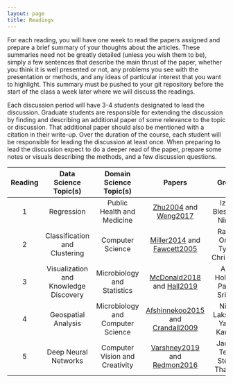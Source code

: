 ```yaml
---
layout: page
title: Readings
---
```


For each reading, you will have one week to read the papers assigned and prepare a brief summary of your thoughts about the articles. These summaries need not be greatly detailed (unless you wish them to be), simply a few sentences that describe the main thrust of the paper, whether you think it is well presented or not, any problems you see with the presentation or methods, and any ideas of particular interest that you want to highlight. This summary must be pushed to your git repository before the start of the class a week later where we will discuss the readings.

Each discussion period will have 3-4 students designated to lead the discussion. Graduate students are responsible for extending the discussion by finding and describing an additional paper of some relevance to the topic or discussion. That additional paper should also be mentioned with a citation in their write-up. Over the duration of the course, each student will be responsible for leading the discussion at least once. When preparing to lead the discussion expect to do a deeper read of the paper, prepare some notes or visuals describing the methods, and a few discussion questions.

**Reading**|**Data Science Topic(s)**|**Domain Science Topic(s)**|**Papers**|**Group**
:-----:|:-----:|:-----:|:-----:|:-----:
1|Regression|Public Health and Medicine|[Zhu2004](http://datascienceprojects.org/papers/Zhu2004%20-%20Alcohol.pdf) and [Weng2017](http://datascienceprojects.org/papers/Weng2017%20-%20Cardiovascular.pdf) | Izzy, Blessing, Nimra
2|Classification and Clustering|Computer Science|[Miller2014](http://datascienceprojects.org/papers/Miller2014%20-%20Twitter%20Spam.pdf) and [Fawcett2005](http://datascienceprojects.org/papers/Fawcett2005%20-%20ROC.pdf) | Rahul, Orgil, Tyler, Christoph
3|Visualization and Knowledge Discovery|Microbiology and Statistics|[McDonald2018](http://datascienceprojects.org/papers/McDonald2018%20-%20Microbiome.pdf) and [Hall2019](http://datascienceprojects.org/papers/Hall2019%20-%20Explainable.pdf) | Ally, Holden, Parth, Srishti
4|Geospatial Analysis|Microbiology and Computer Science|[Afshinnekoo2015](http://datascienceprojects.org/papers/Afshinnekoo2015%20-%20NYC%20Subway.pdf) and [Crandall2009](http://datascienceprojects.org/papers/Crandall2009%20-%20Photos.pdf) | Nick, Lakshya, Yash, Karthik
5|Deep Neural Networks|Computer Vision and Creativity|[Varshney2019](http://datascienceprojects.org/papers/Varshney2019%20-%20Chef.pdf) and [Redmon2016](http://datascienceprojects.org/papers/Redmon2016.-%20YOLO.pdf) | Jacob, Telly, Steve, Thanika
